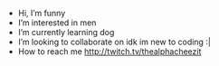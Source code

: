- Hi, I’m funny
- I’m interested in men
- I’m currently learning dog
- I’m looking to collaborate on idk im new to coding :|
- How to reach me http://twitch.tv/thealphacheezit

<!---
alpeeha/alpeeha is a ✨ special ✨ repository because its `README.md` (this file) appears on your GitHub profile.
You can click the Preview link to take a look at your changes.
--->
